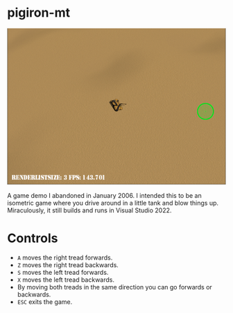 # pigiron-mt

![In-game screenshot](/assets/images/screenshot.png)

A game demo I abandoned in January 2006. I intended this to be an isometric game
where you drive around in a little tank and blow things up. Miraculously, it
still builds and runs in Visual Studio 2022.

# Controls

- `A` moves the right tread forwards.
- `Z` moves the right tread backwards.
- `S` moves the left tread forwards.
- `X` moves the left tread backwards.
- By moving both treads in the same direction you can go forwards or backwards.
- `ESC` exits the game.
